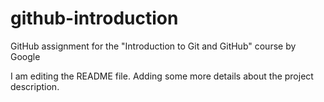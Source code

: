 # github-introduction
GitHub assignment for the "Introduction to Git and GitHub" course by Google

I am editing the README file. Adding some more details about the project description.
